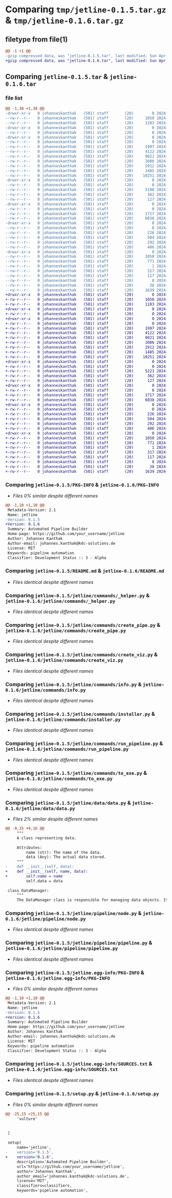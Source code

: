 # Comparing `tmp/jetline-0.1.5.tar.gz` & `tmp/jetline-0.1.6.tar.gz`

## filetype from file(1)

```diff
@@ -1 +1 @@
-gzip compressed data, was "jetline-0.1.5.tar", last modified: Sun Apr 28 16:04:44 2024, max compression
+gzip compressed data, was "jetline-0.1.6.tar", last modified: Sun Apr 28 16:11:02 2024, max compression
```

## Comparing `jetline-0.1.5.tar` & `jetline-0.1.6.tar`

### file list

```diff
@@ -1,38 +1,38 @@
-drwxr-xr-x   0 johanneskanthak   (501) staff       (20)        0 2024-04-28 16:04:44.184131 jetline-0.1.5/
--rw-r--r--   0 johanneskanthak   (501) staff       (20)     1050 2024-04-28 16:04:44.183932 jetline-0.1.5/PKG-INFO
--rw-r--r--   0 johanneskanthak   (501) staff       (20)     1103 2024-04-25 16:42:38.000000 jetline-0.1.5/README.md
-drwxr-xr-x   0 johanneskanthak   (501) staff       (20)        0 2024-04-28 16:04:44.178314 jetline-0.1.5/jetline/
--rw-r--r--   0 johanneskanthak   (501) staff       (20)        0 2024-04-25 16:41:25.000000 jetline-0.1.5/jetline/__init__.py
-drwxr-xr-x   0 johanneskanthak   (501) staff       (20)        0 2024-04-28 16:04:44.181001 jetline-0.1.5/jetline/commands/
--rw-r--r--   0 johanneskanthak   (501) staff       (20)        0 2024-04-25 16:41:25.000000 jetline-0.1.5/jetline/commands/__init__.py
--rw-r--r--   0 johanneskanthak   (501) staff       (20)     1997 2024-04-28 08:26:04.000000 jetline-0.1.5/jetline/commands/_helper.py
--rw-r--r--   0 johanneskanthak   (501) staff       (20)     4122 2024-04-26 06:00:11.000000 jetline-0.1.5/jetline/commands/create_pipe.py
--rw-r--r--   0 johanneskanthak   (501) staff       (20)     9821 2024-04-28 15:55:37.000000 jetline-0.1.5/jetline/commands/create_viz.py
--rw-r--r--   0 johanneskanthak   (501) staff       (20)     2086 2024-04-25 16:41:25.000000 jetline-0.1.5/jetline/commands/info.py
--rw-r--r--   0 johanneskanthak   (501) staff       (20)     2912 2024-04-28 15:45:14.000000 jetline-0.1.5/jetline/commands/installer.py
--rw-r--r--   0 johanneskanthak   (501) staff       (20)     1485 2024-04-27 07:23:16.000000 jetline-0.1.5/jetline/commands/run_pipeline.py
--rw-r--r--   0 johanneskanthak   (501) staff       (20)    10251 2024-04-27 08:48:48.000000 jetline-0.1.5/jetline/commands/to_exe.py
-drwxr-xr-x   0 johanneskanthak   (501) staff       (20)        0 2024-04-28 16:04:44.181672 jetline-0.1.5/jetline/data/
--rw-r--r--   0 johanneskanthak   (501) staff       (20)        0 2024-04-25 16:41:25.000000 jetline-0.1.5/jetline/data/__init__.py
--rw-r--r--   0 johanneskanthak   (501) staff       (20)     5190 2024-04-28 16:03:38.000000 jetline-0.1.5/jetline/data/data.py
--rw-r--r--   0 johanneskanthak   (501) staff       (20)      362 2024-04-27 08:37:20.000000 jetline-0.1.5/jetline/data/helper.py
--rw-r--r--   0 johanneskanthak   (501) staff       (20)      127 2024-04-26 05:52:47.000000 jetline-0.1.5/jetline/logging.py
-drwxr-xr-x   0 johanneskanthak   (501) staff       (20)        0 2024-04-28 16:04:44.182289 jetline-0.1.5/jetline/pipeline/
--rw-r--r--   0 johanneskanthak   (501) staff       (20)        0 2024-04-25 16:41:25.000000 jetline-0.1.5/jetline/pipeline/__init__.py
--rw-r--r--   0 johanneskanthak   (501) staff       (20)     1717 2024-04-28 11:42:42.000000 jetline-0.1.5/jetline/pipeline/node.py
--rw-r--r--   0 johanneskanthak   (501) staff       (20)     6038 2024-04-26 05:59:24.000000 jetline-0.1.5/jetline/pipeline/pipeline.py
-drwxr-xr-x   0 johanneskanthak   (501) staff       (20)        0 2024-04-28 16:04:44.183356 jetline-0.1.5/jetline/templates/
--rw-r--r--   0 johanneskanthak   (501) staff       (20)        0 2024-04-25 16:41:25.000000 jetline-0.1.5/jetline/templates/__init__.py
--rw-r--r--   0 johanneskanthak   (501) staff       (20)      226 2024-04-27 08:20:29.000000 jetline-0.1.5/jetline/templates/data.py
--rw-r--r--   0 johanneskanthak   (501) staff       (20)      504 2024-04-27 07:36:36.000000 jetline-0.1.5/jetline/templates/main.py
--rw-r--r--   0 johanneskanthak   (501) staff       (20)      292 2024-04-27 08:19:53.000000 jetline-0.1.5/jetline/templates/nodes.py
--rw-r--r--   0 johanneskanthak   (501) staff       (20)      406 2024-04-27 08:20:10.000000 jetline-0.1.5/jetline/templates/pipeline.py
-drwxr-xr-x   0 johanneskanthak   (501) staff       (20)        0 2024-04-28 16:04:44.183688 jetline-0.1.5/jetline.egg-info/
--rw-r--r--   0 johanneskanthak   (501) staff       (20)     1050 2024-04-28 16:04:44.000000 jetline-0.1.5/jetline.egg-info/PKG-INFO
--rw-r--r--   0 johanneskanthak   (501) staff       (20)      771 2024-04-28 16:04:44.000000 jetline-0.1.5/jetline.egg-info/SOURCES.txt
--rw-r--r--   0 johanneskanthak   (501) staff       (20)        1 2024-04-28 16:04:44.000000 jetline-0.1.5/jetline.egg-info/dependency_links.txt
--rw-r--r--   0 johanneskanthak   (501) staff       (20)      317 2024-04-28 16:04:44.000000 jetline-0.1.5/jetline.egg-info/entry_points.txt
--rw-r--r--   0 johanneskanthak   (501) staff       (20)      117 2024-04-28 16:04:44.000000 jetline-0.1.5/jetline.egg-info/requires.txt
--rw-r--r--   0 johanneskanthak   (501) staff       (20)        8 2024-04-28 16:04:44.000000 jetline-0.1.5/jetline.egg-info/top_level.txt
--rw-r--r--   0 johanneskanthak   (501) staff       (20)       38 2024-04-28 16:04:44.184181 jetline-0.1.5/setup.cfg
--rw-r--r--   0 johanneskanthak   (501) staff       (20)     1639 2024-04-28 16:04:33.000000 jetline-0.1.5/setup.py
+drwxr-xr-x   0 johanneskanthak   (501) staff       (20)        0 2024-04-28 16:11:02.436151 jetline-0.1.6/
+-rw-r--r--   0 johanneskanthak   (501) staff       (20)     1050 2024-04-28 16:11:02.435935 jetline-0.1.6/PKG-INFO
+-rw-r--r--   0 johanneskanthak   (501) staff       (20)     1103 2024-04-25 16:42:38.000000 jetline-0.1.6/README.md
+drwxr-xr-x   0 johanneskanthak   (501) staff       (20)        0 2024-04-28 16:11:02.429880 jetline-0.1.6/jetline/
+-rw-r--r--   0 johanneskanthak   (501) staff       (20)        0 2024-04-25 16:41:25.000000 jetline-0.1.6/jetline/__init__.py
+drwxr-xr-x   0 johanneskanthak   (501) staff       (20)        0 2024-04-28 16:11:02.432739 jetline-0.1.6/jetline/commands/
+-rw-r--r--   0 johanneskanthak   (501) staff       (20)        0 2024-04-25 16:41:25.000000 jetline-0.1.6/jetline/commands/__init__.py
+-rw-r--r--   0 johanneskanthak   (501) staff       (20)     1997 2024-04-28 08:26:04.000000 jetline-0.1.6/jetline/commands/_helper.py
+-rw-r--r--   0 johanneskanthak   (501) staff       (20)     4122 2024-04-26 06:00:11.000000 jetline-0.1.6/jetline/commands/create_pipe.py
+-rw-r--r--   0 johanneskanthak   (501) staff       (20)     9821 2024-04-28 15:55:37.000000 jetline-0.1.6/jetline/commands/create_viz.py
+-rw-r--r--   0 johanneskanthak   (501) staff       (20)     2086 2024-04-25 16:41:25.000000 jetline-0.1.6/jetline/commands/info.py
+-rw-r--r--   0 johanneskanthak   (501) staff       (20)     2912 2024-04-28 15:45:14.000000 jetline-0.1.6/jetline/commands/installer.py
+-rw-r--r--   0 johanneskanthak   (501) staff       (20)     1485 2024-04-27 07:23:16.000000 jetline-0.1.6/jetline/commands/run_pipeline.py
+-rw-r--r--   0 johanneskanthak   (501) staff       (20)    10251 2024-04-27 08:48:48.000000 jetline-0.1.6/jetline/commands/to_exe.py
+drwxr-xr-x   0 johanneskanthak   (501) staff       (20)        0 2024-04-28 16:11:02.433249 jetline-0.1.6/jetline/data/
+-rw-r--r--   0 johanneskanthak   (501) staff       (20)        0 2024-04-25 16:41:25.000000 jetline-0.1.6/jetline/data/__init__.py
+-rw-r--r--   0 johanneskanthak   (501) staff       (20)     5221 2024-04-28 16:10:21.000000 jetline-0.1.6/jetline/data/data.py
+-rw-r--r--   0 johanneskanthak   (501) staff       (20)      362 2024-04-27 08:37:20.000000 jetline-0.1.6/jetline/data/helper.py
+-rw-r--r--   0 johanneskanthak   (501) staff       (20)      127 2024-04-26 05:52:47.000000 jetline-0.1.6/jetline/logging.py
+drwxr-xr-x   0 johanneskanthak   (501) staff       (20)        0 2024-04-28 16:11:02.433973 jetline-0.1.6/jetline/pipeline/
+-rw-r--r--   0 johanneskanthak   (501) staff       (20)        0 2024-04-25 16:41:25.000000 jetline-0.1.6/jetline/pipeline/__init__.py
+-rw-r--r--   0 johanneskanthak   (501) staff       (20)     1717 2024-04-28 11:42:42.000000 jetline-0.1.6/jetline/pipeline/node.py
+-rw-r--r--   0 johanneskanthak   (501) staff       (20)     6038 2024-04-26 05:59:24.000000 jetline-0.1.6/jetline/pipeline/pipeline.py
+drwxr-xr-x   0 johanneskanthak   (501) staff       (20)        0 2024-04-28 16:11:02.435277 jetline-0.1.6/jetline/templates/
+-rw-r--r--   0 johanneskanthak   (501) staff       (20)        0 2024-04-25 16:41:25.000000 jetline-0.1.6/jetline/templates/__init__.py
+-rw-r--r--   0 johanneskanthak   (501) staff       (20)      226 2024-04-27 08:20:29.000000 jetline-0.1.6/jetline/templates/data.py
+-rw-r--r--   0 johanneskanthak   (501) staff       (20)      504 2024-04-27 07:36:36.000000 jetline-0.1.6/jetline/templates/main.py
+-rw-r--r--   0 johanneskanthak   (501) staff       (20)      292 2024-04-27 08:19:53.000000 jetline-0.1.6/jetline/templates/nodes.py
+-rw-r--r--   0 johanneskanthak   (501) staff       (20)      406 2024-04-27 08:20:10.000000 jetline-0.1.6/jetline/templates/pipeline.py
+drwxr-xr-x   0 johanneskanthak   (501) staff       (20)        0 2024-04-28 16:11:02.435648 jetline-0.1.6/jetline.egg-info/
+-rw-r--r--   0 johanneskanthak   (501) staff       (20)     1050 2024-04-28 16:11:02.000000 jetline-0.1.6/jetline.egg-info/PKG-INFO
+-rw-r--r--   0 johanneskanthak   (501) staff       (20)      771 2024-04-28 16:11:02.000000 jetline-0.1.6/jetline.egg-info/SOURCES.txt
+-rw-r--r--   0 johanneskanthak   (501) staff       (20)        1 2024-04-28 16:11:02.000000 jetline-0.1.6/jetline.egg-info/dependency_links.txt
+-rw-r--r--   0 johanneskanthak   (501) staff       (20)      317 2024-04-28 16:11:02.000000 jetline-0.1.6/jetline.egg-info/entry_points.txt
+-rw-r--r--   0 johanneskanthak   (501) staff       (20)      117 2024-04-28 16:11:02.000000 jetline-0.1.6/jetline.egg-info/requires.txt
+-rw-r--r--   0 johanneskanthak   (501) staff       (20)        8 2024-04-28 16:11:02.000000 jetline-0.1.6/jetline.egg-info/top_level.txt
+-rw-r--r--   0 johanneskanthak   (501) staff       (20)       38 2024-04-28 16:11:02.436196 jetline-0.1.6/setup.cfg
+-rw-r--r--   0 johanneskanthak   (501) staff       (20)     1639 2024-04-28 16:10:49.000000 jetline-0.1.6/setup.py
```

### Comparing `jetline-0.1.5/PKG-INFO` & `jetline-0.1.6/PKG-INFO`

 * *Files 0% similar despite different names*

```diff
@@ -1,10 +1,10 @@
 Metadata-Version: 2.1
 Name: jetline
-Version: 0.1.5
+Version: 0.1.6
 Summary: Automated Pipeline Builder
 Home-page: https://github.com/your_username/jetline
 Author: Johannes Kanthak
 Author-email: johannes.kanthak@kdc-solutions.de
 License: MIT
 Keywords: pipeline automation
 Classifier: Development Status :: 3 - Alpha
```

### Comparing `jetline-0.1.5/README.md` & `jetline-0.1.6/README.md`

 * *Files identical despite different names*

### Comparing `jetline-0.1.5/jetline/commands/_helper.py` & `jetline-0.1.6/jetline/commands/_helper.py`

 * *Files identical despite different names*

### Comparing `jetline-0.1.5/jetline/commands/create_pipe.py` & `jetline-0.1.6/jetline/commands/create_pipe.py`

 * *Files identical despite different names*

### Comparing `jetline-0.1.5/jetline/commands/create_viz.py` & `jetline-0.1.6/jetline/commands/create_viz.py`

 * *Files identical despite different names*

### Comparing `jetline-0.1.5/jetline/commands/info.py` & `jetline-0.1.6/jetline/commands/info.py`

 * *Files identical despite different names*

### Comparing `jetline-0.1.5/jetline/commands/installer.py` & `jetline-0.1.6/jetline/commands/installer.py`

 * *Files identical despite different names*

### Comparing `jetline-0.1.5/jetline/commands/run_pipeline.py` & `jetline-0.1.6/jetline/commands/run_pipeline.py`

 * *Files identical despite different names*

### Comparing `jetline-0.1.5/jetline/commands/to_exe.py` & `jetline-0.1.6/jetline/commands/to_exe.py`

 * *Files identical despite different names*

### Comparing `jetline-0.1.5/jetline/data/data.py` & `jetline-0.1.6/jetline/data/data.py`

 * *Files 2% similar despite different names*

```diff
@@ -9,15 +9,16 @@
     """
     A class representing data.
 
     Attributes:
         name (str): The name of the data.
         data (Any): The actual data stored.
     """
-    def __init__(self, data):
+    def __init__(self, name, data):
+        self.name = name
         self.data = data
    
 class DataManager:
     """
     The DataManager class is responsible for managing data objects. It ensures that only a single instance of the class is created.
```

### Comparing `jetline-0.1.5/jetline/pipeline/node.py` & `jetline-0.1.6/jetline/pipeline/node.py`

 * *Files identical despite different names*

### Comparing `jetline-0.1.5/jetline/pipeline/pipeline.py` & `jetline-0.1.6/jetline/pipeline/pipeline.py`

 * *Files identical despite different names*

### Comparing `jetline-0.1.5/jetline.egg-info/PKG-INFO` & `jetline-0.1.6/jetline.egg-info/PKG-INFO`

 * *Files 0% similar despite different names*

```diff
@@ -1,10 +1,10 @@
 Metadata-Version: 2.1
 Name: jetline
-Version: 0.1.5
+Version: 0.1.6
 Summary: Automated Pipeline Builder
 Home-page: https://github.com/your_username/jetline
 Author: Johannes Kanthak
 Author-email: johannes.kanthak@kdc-solutions.de
 License: MIT
 Keywords: pipeline automation
 Classifier: Development Status :: 3 - Alpha
```

### Comparing `jetline-0.1.5/jetline.egg-info/SOURCES.txt` & `jetline-0.1.6/jetline.egg-info/SOURCES.txt`

 * *Files identical despite different names*

### Comparing `jetline-0.1.5/setup.py` & `jetline-0.1.6/setup.py`

 * *Files 0% similar despite different names*

```diff
@@ -25,15 +25,15 @@
     'vulture'
     
 
 ]
 
 setup(
     name='jetline',
-    version='0.1.5',
+    version='0.1.6',
     description='Automated Pipeline Builder',
     url='https://github.com/your_username/jetline',
     author='Johannes Kanthak',
     author_email='johannes.kanthak@kdc-solutions.de',
     license='MIT',
     classifiers=classifiers,
     keywords='pipeline automation',
```


